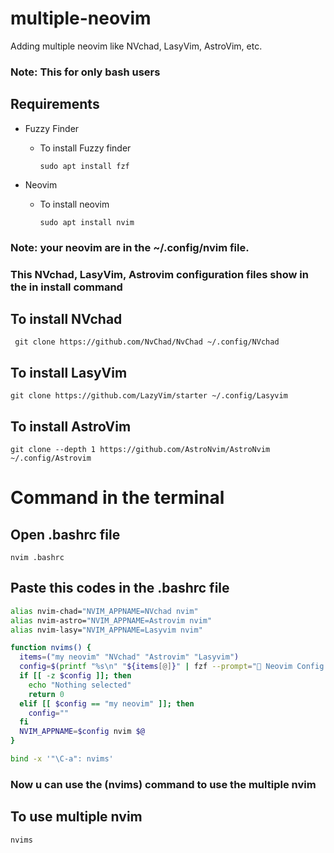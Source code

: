 # multiple-neovim
Adding multiple neovim like NVchad, LasyVim, AstroVim, etc.

### Note: This for only bash users

## Requirements
* Fuzzy Finder
  * To install Fuzzy finder
    ```
    sudo apt install fzf
    ```

* Neovim
  * To install neovim
    ```
    sudo apt install nvim 
    ```
### Note: your neovim are in the ~/.config/nvim file.
### This NVchad, LasyVim, Astrovim configuration files show in the in install command
## To install NVchad
```
 git clone https://github.com/NvChad/NvChad ~/.config/NVchad
```
## To install LasyVim
```
git clone https://github.com/LazyVim/starter ~/.config/Lasyvim
```

## To install AstroVim
```
git clone --depth 1 https://github.com/AstroNvim/AstroNvim ~/.config/Astrovim
```
# Command in the terminal

## Open .bashrc file
```
nvim .bashrc
```
## Paste this codes in the .bashrc file
```bash
alias nvim-chad="NVIM_APPNAME=NVchad nvim"
alias nvim-astro="NVIM_APPNAME=Astrovim nvim"
alias nvim-lasy="NVIM_APPNAME=Lasyvim nvim"

function nvims() {
  items=("my neovim" "NVchad" "Astrovim" "Lasyvim")
  config=$(printf "%s\n" "${items[@]}" | fzf --prompt=" Neovim Config >>" --height=50% --layout=reverse --border --exit-0)
  if [[ -z $config ]]; then
    echo "Nothing selected"
    return 0
  elif [[ $config == "my neovim" ]]; then
    config=""
  fi
  NVIM_APPNAME=$config nvim $@
}

bind -x '"\C-a": nvims'
```
### Now u can use the (nvims) command to use the multiple nvim
## To use multiple nvim  
```
nvims
```
